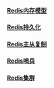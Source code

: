 #### [Redis内存模型](./Distributed/Redis/Redis_Memory.md)

#### [Redis持久化](./Distributed/Redis/Redis_Memory.md)

#### [Redis主从复制](./Distributed/Redis/Redis_MS_Copy.md)

#### [Redis哨兵](./Distributed/Redis/Redis_Sentinel.md)

#### [Redis集群](./Distributed/Redis/Redis_Cluster.md)

